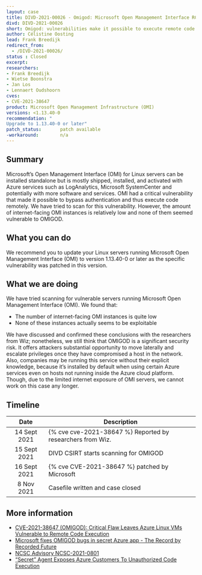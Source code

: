 ```yaml
---
layout: case
title: DIVD-2021-00026 - Omigod: Microsoft Open Management Interface RCE
divd: DIVD-2021-00026
short: Omigod: vulnerabilities make it possible to execute remote code via Microsoft Open Management Interface on Azure Linux machines
author: Célistine Oosting
lead: Frank Breedijk
redirect_from:
  - /DIVD-2021-00026/
status : Closed
excerpt:
researchers:
- Frank Breedijk
- Wietse Boonstra
- Jan Los
- Lennaert Oudshoorn
cves:
- CVE-2021-38647
product: Microsoft Open Management Infrastructure (OMI)
versions: <1.13.40-0
recommendation: "
Upgrade to 1.13.40-0 or later"
patch_status:	 	patch available
-workaround:		n/a
---
```


## Summary

Microsoft’s Open Management Interface (OMI) for Linux servers can be installed standalone but is mostly shipped, installed, and activated with Azure services such as LogAnalytics, Microsoft SystemCenter and potentially with more software and services. OMI had a critical vulnerability that made it possible to bypass authentication and thus execute code remotely. We have tried to scan for this vulnerability. However, the amount of internet-facing OMI instances is relatively low and none of them seemed vulnerable to OMIGOD.

## What you can do

We recommend you to update your Linux servers running Microsoft Open Management Interface (OMI) to version 1.13.40-0 or later as the specific vulnerability was patched in this version.


## What we are doing

We have tried scanning for vulnerable servers running Microsoft Open Management Interface (OMI). We found that:
- The number of internet-facing OMI instances is quite low
- None of these instances actually seems to be exploitable

We have discussed and confirmed these conclusions with the researchers from Wiz; nonetheless, we still think that OMIGOD is a significant security risk. It offers attackers substantial opportunity to move laterally and escalate privileges once they have compromised a host in the network. Also, companies may be running this service without their explicit knowledge, because it’s installed by default when using certain Azure services even on hosts not running inside the Azure cloud platform. Though, due to the limited internet exposure of OMI servers, we cannot work on this case any longer.


## Timeline

| Date | Description |
|:-----:|-------------|
| 14 Sept 2021 | {% cve cve-2021-38647 %} Reported by researchers from Wiz. |
| 15 Sept 2021 | DIVD CSIRT starts scanning for OMIGOD |
| 16 Sept 2021 | {% cve CVE-2021-38647 %} patched by Microsoft |
| 8 Nov 2021 | Casefile written and case closed |

## More information

* [CVE-2021-38647 (OMIGOD): Critical Flaw Leaves Azure Linux VMs Vulnerable to Remote Code Execution](https://www.tenable.com/blog/cve-2021-38647-omigod-critical-flaw-leaves-azure-linux-vms-vulnerable-to-remote-code-execution)
* [Microsoft fixes OMIGOD bugs in secret Azure app - The Record by Recorded Future](https://therecord.media/microsoft-fixes-omigod-bugs-in-secret-azure-app/)
* [NCSC Advisory NCSC-2021-0801](https://advisories.ncsc.nl/advisory?id=NCSC-2021-0801)
* [“Secret” Agent Exposes Azure Customers To Unauthorized Code Execution ](https://www.wiz.io/blog/secret-agent-exposes-azure-customers-to-unauthorized-code-execution)
